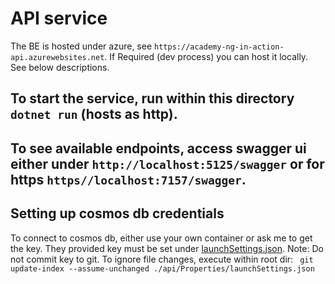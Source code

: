 # API service

The BE is hosted under azure, see `https://academy-ng-in-action-api.azurewebsites.net`.
If Required (dev process) you can host it locally. See below descriptions.

## To start the service, run within this directory `dotnet run` (hosts as http).

## To see available endpoints, access swagger ui either under `http://localhost:5125/swagger` or for https `https//localhost:7157/swagger`.

## Setting up cosmos db credentials

To connect to cosmos db, either use your own container or ask me to get the key.
They provided key must be set under  [launchSettings.json](./Properties/launchSettings.json).
Note: Do not commit key to git.
To ignore file changes, execute within root dir: ` git update-index --assume-unchanged ./api/Properties/launchSettings.json`